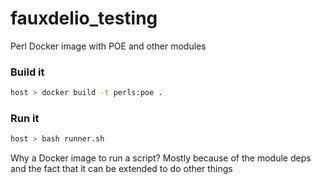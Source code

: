 # fauxdelio_testing

Perl Docker image with POE and other modules

### Build it
```bash
host > docker build -t perls:poe .
```

### Run it
```bash
host > bash runner.sh
```

Why a Docker image to run a script? Mostly because of the module deps and the fact that it can be extended to do other things
